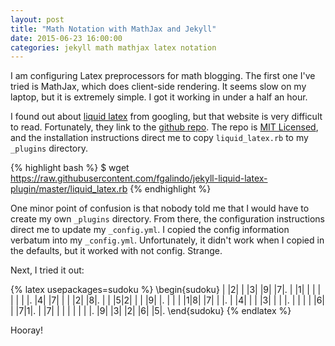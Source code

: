 ```yaml
---
layout: post
title: "Math Notation with MathJax and Jekyll"
date: 2015-06-23 16:00:00
categories: jekyll math mathjax latex notation
---
```


I am configuring Latex preprocessors for math blogging. 
The first one I've tried is MathJax, which does client-side rendering.
It seems slow on my laptop, but it is extremely simple.
I got it working in under a half an hour.

I found out about [liquid latex](http://www.flx.cat/jekyll/2013/11/10/liquid-latex-jekyll-plugin.html)
	from googling, but that website is very difficult to read.
Fortunately, they link to the [github repo](https://github.com/fgalindo/jekyll-liquid-latex-plugin).
The repo is [MIT Licensed](https://en.wikipedia.org/wiki/MIT_License), and the installation
	instructions direct me to copy `liquid_latex.rb` to my `_plugins` directory.

{% highlight bash %}
$ wget https://raw.githubusercontent.com/fgalindo/jekyll-liquid-latex-plugin/master/liquid_latex.rb
{% endhighlight %}

One minor point of confusion is that nobody told me that I would have to create my own `_plugins`
	directory.
From there, the configuration instructions direct me to update my `_config.yml`.
I copied the config information verbatum into my `_config.yml`.
Unfortunately, it didn't work when I copied in the defaults, but it worked with not config.  Strange.

Next, I tried it out:

{% latex usepackages=sudoku %}
\begin{sudoku}
| |2| | |3| |9| |7|.
| |1| | | | | | | |.
|4| |7| | | |2| |8|.
| | |5|2| | | |9| |.
| | | |1|8| |7| | |.
| |4| | | |3| | | |.
| | | | |6| | |7|1|.
| |7| | | | | | | |.
|9| |3| |2| |6| |5|.
\end{sudoku}
{% endlatex %}

Hooray!

